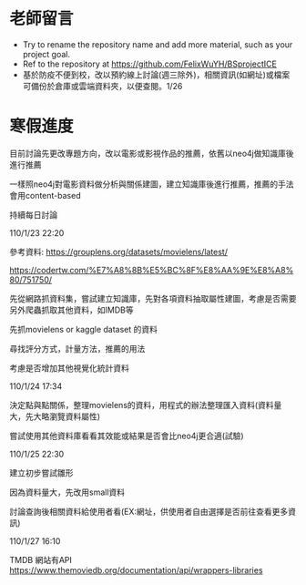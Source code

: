 # 老師留言
- Try to rename the repository name and add more material, such as your project goal.
- Ref to the repository at https://github.com/FelixWuYH/BSprojectICE
- 基於防疫不便到校，改以預約線上討論(週三除外)，相關資訊(如網址)或檔案可備份於倉庫或雲端資料夾，以便查閱。1/26
# 寒假進度
目前討論先更改專題方向，改以電影或影視作品的推薦，依舊以neo4j做知識庫後進行推薦

一樣照neo4j對電影資料做分析與關係建圖，建立知識庫後進行推薦，推薦的手法會用content-based

持續每日討論

110/1/23  22:20

參考資料:
https://grouplens.org/datasets/movielens/latest/

https://codertw.com/%E7%A8%8B%E5%BC%8F%E8%AA%9E%E8%A8%80/751750/

先從網路抓資料集，嘗試建立知識庫，先對各項資料抽取屬性建圖，考慮是否需要另外爬蟲抓取其他資料，如IMDB等

先抓movielens or kaggle dataset 的資料

尋找評分方式，計量方法，推薦的用法

考慮是否增加其他視覺化統計資料

110/1/24  17:34

決定點與點關係，整理movielens的資料，用程式的辦法整理匯入資料(資料量大，先大略瀏覽資料屬性)

嘗試使用其他資料庫看看其效能或結果是否會比neo4j更合適(試驗)

110/1/25  22:30

建立初步嘗試雛形

因為資料量大，先改用small資料

討論查詢後相關資料給使用者看(EX:網址，供使用者自由選擇是否前往查看更多資訊)

110/1/27 16:10

TMDB 網站有API https://www.themoviedb.org/documentation/api/wrappers-libraries
